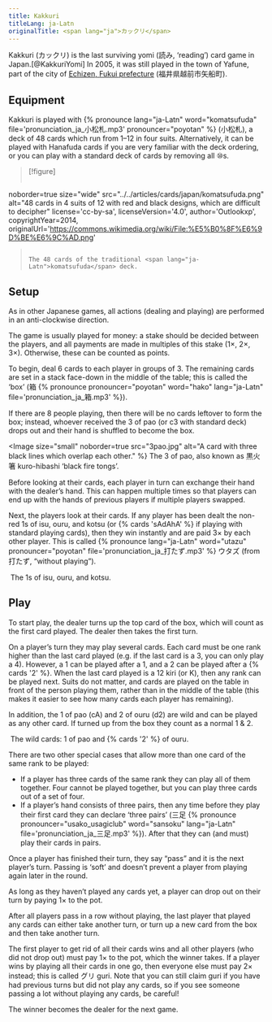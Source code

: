 ```yaml
---
title: Kakkuri
titleLang: ja-Latn
originalTitle: <span lang="ja">カックリ</span>
---
```


<p class="lead">
<Pronounce pronouncer="strawberrybrown"  lang="ja-Latn" file='pronunciation_ja_がっくり.mp3'>Kakkuri</Pronounce> (<span lang="ja">カックリ</span>) is the last surviving <span lang="ja-Latn">yomi</span> (<span lang="ja">読み</span>, ‘reading’) card game in Japan.[@KakkuriYomi] In 2005, it was still played in the town of <span class="noun" lang="ja-Latn">Yafune</span>, part of the city of <a href="https://en.wikipedia.org/wiki/Echizen,_Fukui"><span class="noun" lang="ja-Latn">Echizen</span>, <span class="noun" lang="ja-Latn">Fukui</span> prefecture</a> (<span lang="ja">福井県越前市矢船町</span>).
</p>

## Equipment

<span class="noun" lang="ja-Latn">Kakkuri</span> is played with {% pronounce lang="ja-Latn"
word="komatsufuda" file='pronunciation_ja_小松札.mp3' pronouncer="poyotan" %}
(<span lang="ja">小松札</span>), a deck of 48 cards which run from 1–12 in four
suits. Alternatively, it can be played with <span class="noun" lang="ja-Latn">Hanafuda</span>
cards if you are very familiar with the deck ordering, or you can play with a
standard deck of cards by removing all <Cards>⑩</Cards>s.

> [!figure]
>
> ```yaml
> 
  noborder=true
  size="wide"
  src="../../articles/cards/japan/komatsufuda.png"
  alt="48 cards in 4 suits of 12 with red and black designs, which are difficult to decipher"
  license='cc-by-sa', licenseVersion='4.0', author='Outlookxp', copyrightYear=2014, originalUrl='https://commons.wikimedia.org/wiki/File:%E5%B0%8F%E6%9D%BE%E6%9C%AD.png' 
> ```
>
> The 48 cards of the traditional <span lang="ja-Latn">komatsufuda</span> deck.


## Setup

As in other Japanese games, all actions (dealing and playing) are performed in
an anti-clockwise direction.

The game is usually played for money: a stake should be decided between the
players, and all payments are made in multiples of this stake (1×, 2×, 3×).
Otherwise, these can be counted as points.

To begin, deal 6 cards to each player in groups of 3. The remaining cards are
set in a stack face-down in the middle of the table; this is called the ‘box’
(<span lang="ja">箱</span> {% pronounce pronouncer="poyotan" word="hako"
lang="ja-Latn" file='pronunciation_ja_箱.mp3' %}).

If there are 8 people playing, then there will be no cards leftover to form the box; instead, whoever received the <Cards>3</Cards> of <span lang="ja-Latn">pao</span> (or <Cards>c3</Cards> with standard deck) drops out and their hand is shuffled to become the box.

<Image 
  size="small"
  noborder=true
  src="3pao.jpg"
  alt="A card with three black lines which overlap each other." %}
The 3 of <span lang="ja-Latn">pao</span>, also known as <span lang="ja">黒火箸
</span> <span lang="ja-Latn">kuro-hibashi</span> ‘black fire tongs’.
</Image>

Before looking at their cards, each player in turn can exchange their hand with
the dealer’s hand. This can happen multiple times so that players can end up
with the hands of previous players if multiple players swapped.

Next, the players look at their cards. If any player has been dealt the non-red
<Cards>1</Cards>s of <span lang="ja-Latn">isu</span>, <span
lang="ja-Latn">ouru</span>, and <span lang="ja-Latn">kotsu</span> (or {% cards
'sAdAhA' %} if playing with standard playing cards), then they win instantly and
are paid 3× by each other player. This is called {% pronounce lang="ja-Latn"
word="utazu" pronouncer="poyotan" file='pronunciation_ja_打たず.mp3' %} <span
lang="ja">ウタズ</span> (from <span lang="ja">打たず</span>, “without playing”).

<Image 
  size="small"
  noborder=true
  src='utazu.jpg'
  alt="">
The <Cards>1</Cards>s of <span lang="ja-Latn">isu</span>, <span
lang="ja-Latn">ouru</span>, and <span lang="ja-Latn">kotsu</span>.
</Image>

## Play

To start play, the dealer turns up the top card of the box, which will count as
the first card played. The dealer then takes the first turn.

On a player’s turn they may play several cards. Each card must be one rank
higher than the last card played (e.g. if the last card is a <Cards>3</Cards>,
you can only play a <Cards>4</Cards>). However, a <Cards>1</Cards> can be played
after a <Cards>1</Cards>, and a <Cards>2</Cards> can be played after a {% cards
'2' %}. When the last card played is a <Cards>12</Cards> <span
lang="ja-Latn">kiri </span>(or <Cards>K</Cards>), then any rank can be played
next. Suits do not matter, and cards are played on the table in front of the
person playing them, rather than in the middle of the table (this makes it
easier to see how many cards each player has remaining).

In addition, the <Cards>1</Cards> of <span lang="ja-Latn">pao</span> (<Cards>cA</Cards>) and <Cards>2</Cards> of <span lang="ja-Latn">ouru</span> (<Cards>d2</Cards>) are wild and can be played as any other card. If turned up from the box they count as a normal <Cards>1</Cards> &amp; <Cards>2</Cards>.

<Image 
  size="small"
  noborder=true
  src="wilds.jpg"
  alt="">
The wild cards: <Cards>1</Cards> of <span lang="ja-Latn">pao</span> and {% cards
'2' %} of <span lang="ja-Latn">ouru</span>.
</Image>

There are two other special cases that allow more than one card of the same rank
to be played:

* If a player has three cards of the same rank they can play all of them
  together. Four cannot be played together, but you can play three cards out of
  a set of four.
* If a player’s hand consists of three pairs, then any time before they play
  their first card they can declare ‘three pairs’ (<span lang="ja">三足</span>
  {% pronounce pronouncer="usako_usagiclub" word="sansoku" lang="ja-Latn"
  file='pronunciation_ja_三足.mp3' %}). After that they can (and must) play
  their cards in pairs.

Once a player has finished their turn, they say “pass” and it is the next
player’s turn. Passing is ‘soft’ and doesn’t prevent a player from playing again
later in the round.

As long as they haven’t played any cards yet, a player can drop out on their
turn by paying 1× to the pot.

After all players pass in a row without playing, the last player that played any
cards can either take another turn, or turn up a new card from the box and then
take another turn.

The first player to get rid of all their cards wins and all other players (who
did not drop out) must pay 1× to the pot, which the winner takes. If a player
wins by playing all their cards in one go, then everyone else must pay 2×
instead; this is called <span lang="ja">グリ</span> <span
lang="ja-Latn">guri</span>. Note that you can still claim <span
lang="ja-Latn">guri</span> if you have had previous turns but did not play any
cards, so if you see someone passing a lot without playing any cards, be
careful!

The winner becomes the dealer for the next game.

